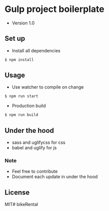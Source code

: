 # Gulp project boilerplate

  - Version 1.0

## Set up

  - Install all dependencies
```sh
$ npm install
```

## Usage

  - Use watcher to compile on change
```sh
$ npm run start
```

  - Production build
```sh
$ npm run build
```

## Under the hood

  - sass and uglifycss for css
  - babel and uglify for js

### Note

 - Feel free to contribute
 - Document each update in under the hood

License
----

MIT# bikeRental
